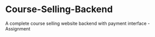 # Course-Selling-Backend
A complete course selling website backend with payment interface - Assignment 

